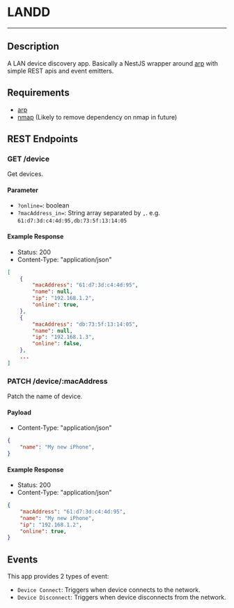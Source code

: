 # LANDD
***

## Description

A LAN device discovery app. Basically a NestJS wrapper around [arp](https://man7.org/linux/man-pages/man8/arp.8.html) with simple REST apis and event emitters.

## Requirements
- [arp](https://man7.org/linux/man-pages/man8/arp.8.html)
- [nmap](https://nmap.org/download) (Likely to remove dependency on nmap in future)

## REST Endpoints

### GET /device
Get devices.
#### Parameter
* `?online=`: boolean
* `?macAddress_in=`: String array separated by `,`. e.g. `61:d7:3d:c4:4d:95,db:73:5f:13:14:05`
#### Example Response
* Status: 200
* Content-Type: "application/json"
```json
[
    {
        "macAddress": "61:d7:3d:c4:4d:95",
        "name": null,
        "ip": "192.168.1.2",
        "online": true,
    },
    {
        "macAddress": "db:73:5f:13:14:05",
        "name": null,
        "ip": "192.168.1.3",
        "online": false,
    },
    ...
]
```

### PATCH /device/:macAddress
Patch the name of device.
#### Payload
* Content-Type: "application/json"
```json
{
    "name": "My new iPhone",
}
```
#### Example Response
* Status: 200
* Content-Type: "application/json"
```json
{
    "macAddress": "61:d7:3d:c4:4d:95",
    "name": "My new iPhone",
    "ip": "192.168.1.2",
    "online": true,
}
```

## Events

This app provides 2 types of event: 
- `Device Connect`: Triggers when device connects to the network.
- `Device Disconnect`: Triggers when device disconnects from the network.

